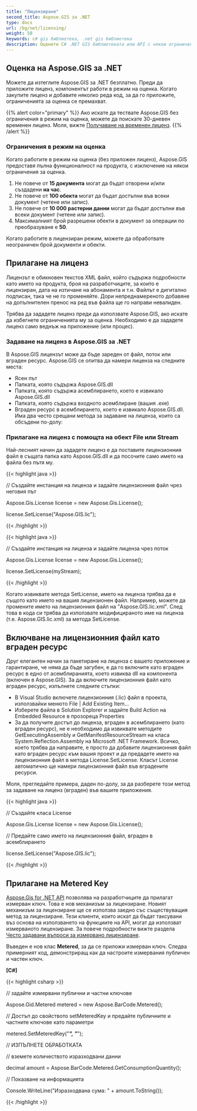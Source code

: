 ```yaml
---
title: "Лицензиране"
second_title: Aspose.GIS за .NET
type: docs
url: /bg/net/licensing/
weight: 50
keywords: c# gis библиотека, .net gis библиотека
description: Оценете C# .NET GIS библиотеката или API с някои ограничения. Приложете лиценз чрез обект File или Stream или като вграден ресурс.
---
```


## **Оценка на Aspose.GIS за .NET**
Можете да изтеглите Aspose.GIS за .NET безплатно. Преди да приложите лиценз, компонентът работи в режим на оценка. Когато закупите лиценз и добавите няколко реда код, за да го приложите, ограниченията за оценка се премахват.

{{% alert color="primary" %}} Ако искате да тествате Aspose.GIS без ограничения в режим на оценка, можете да поискате 30-дневен временен лиценз. Моля, вижте [Получаване на временен лиценз](https://purchase.aspose.com/temporary-license). {{% /alert %}}
### **Ограничения в режим на оценка**
Когато работите в режим на оценка (без приложен лиценз), Aspose.GIS предоставя пълна функционалност на продукта, с изключение на някои ограничения за оценка.

1. Не повече от **15 документа** могат да бъдат отворени и/или създадени **на час**.
1. Не повече от **100 обекта** могат да бъдат достъпни във всеки документ (четене или запис).
1. Не повече от **10 000 растерни данни** могат да бъдат достъпни във всеки документ (четене или запис).
1. Максималният брой разрешени обекти в документ за операции по преобразуване е **50**.

Когато работите в лицензиран режим, можете да обработвате неограничен брой документи и обекти.
## **Прилагане на лиценз**
Лицензът е обикновен текстов XML файл, който съдържа подробности като името на продукта, броя на разработчиците, за които е лицензиран, дата на изтичане на абонамента и т.н. Файлът е дигитално подписан, така че не го променяйте. Дори непреднамереното добавяне на допълнителен пренос на ред във файла ще го направи невалиден.

Трябва да зададете лиценз преди да използвате Aspose.GIS, ако искате да избегнете ограниченията му за оценка. Необходимо е да зададете лиценз само веднъж на приложение (или процес).
### **Задаване на лиценз в Aspose.GIS за .NET**
В Aspose.GIS лицензът може да бъде зареден от файл, поток или вграден ресурс. Aspose.GIS се опитва да намери лиценза на следните места:

- Ясен път
- Папката, която съдържа Aspose.GIS.dll
- Папката, която съдържа асемблирането, което е извикало Aspose.GIS.dll
- Папката, която съдържа входното асемблиране (вашия .exe)
- Вграден ресурс в асемблирането, което е извикало Aspose.GIS.dll. Има два често срещани метода за задаване на лиценза, които са обсъдени по-долу:
### **Прилагане на лиценз с помощта на обект File или Stream**
Най-лесният начин да зададете лиценз е да поставите лицензионния файл в същата папка като Aspose.GIS.dll и да посочите само името на файла без пътя му.

{{< highlight java >}}

 // Създайте инстанция на лиценза и задайте лицензионния файл чрез неговия път

Aspose.Gis.License license = new Aspose.Gis.License();

license.SetLicense("Aspose.GIS.lic");

{{< /highlight >}}

{{< highlight java >}}

 // Създайте инстанция на лиценза и задайте лиценза чрез поток

Aspose.Gis.License license = new Aspose.Gis.License();

license.SetLicense(myStream);

{{< /highlight >}}

Когато извиквате метода SetLicense, името на лиценза трябва да е същото като името на вашия лицензионен файл. Например, можете да промените името на лицензионния файл на "Aspose.GIS.lic.xml". След това в кода си трябва да използвате модифицираното име на лиценза (т.е. Aspose.GIS.lic.xml) за метода SetLicense.

## **Включване на лицензионния файл като вграден ресурс**
Друг елегантен начин за пакетиране на лиценза с вашето приложение и гарантиране, че няма да бъде загубен, е да го включите като вграден ресурс в едно от асемблиранията, което извиква dll на компонента (включен в Aspose.GIS). За да включите лицензионния файл като вграден ресурс, изпълнете следните стъпки:

- В Visual Studio включете лицензионния (.lic) файл в проекта, използвайки менюто File | Add Existing Item...
- Изберете файла в Solution Explorer и задайте Build Action на Embedded Resource в прозореца Properties
- За да получите достъп до лиценза, вграден в асемблирането (като вграден ресурс), не е необходимо да извиквате методите GetExecutingAssembly и GetManifestResourceStream на класа System.Reflection.Assembly на Microsoft .NET Framework. Всичко, което трябва да направите, е просто да добавите лицензионния файл като вграден ресурс към вашия проект и да предадете името на лицензионния файл в метода License.SetLicense. Класът License автоматично ще намери лицензионния файл във вградените ресурси.

Моля, прегледайте примера, даден по-долу, за да разберете този метод за задаване на лиценз (вграден) във вашите приложения.

{{< highlight java >}}

 // Създайте класа License

Aspose.Gis.License license = new Aspose.Gis.License();

// Предайте само името на лицензионния файл, вграден в асемблирането

license.SetLicense("Aspose.GIS.lic");

{{< /highlight >}}

## **Прилагане на Metered Key**
[Aspose.Gis for .NET API](/gis/net/) позволява на разработчиците да прилагат измерван ключ. Това е нов механизъм за лицензиране. Новият механизъм за лицензиране ще се използва заедно със съществуващия метод за лицензиране. Тези клиенти, които искат да бъдат таксувани въз основа на използването на функциите на API, могат да използват измерваното лицензиране. За повече подробности вижте раздела [Често задавани въпроси за измервано лицензиране](https://purchase.aspose.com/faqs/licensing/metered).

Въведен е нов клас **Metered**, за да се приложи измерван ключ. Следва примерният код, демонстриращ как да настроите измервания публичен и частен ключ.

**[C#]**

{{< highlight csharp >}}

 // задайте измервани публични и частни ключове
 
Aspose.Gid.Metered metered = new Aspose.BarCode.Metered();
 
// Достъп до свойството setMeteredKey и предайте публичните и частните ключове като параметри
 
metered.SetMeteredKey("*****", "*****");
 
// ИЗПЪЛНЕТЕ ОБРАБОТКАТА
 
// вземете количеството изразходвани данни
 
decimal amount = Aspose.BarCode.Metered.GetConsumptionQuantity();
 
// Показване на информацията
 
Console.WriteLine("Изразходвана сума: " + amount.ToString());

{{< /highlight >}}
